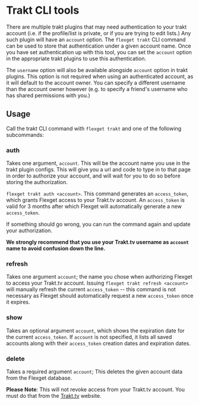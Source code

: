 # Trakt CLI tools
There are multiple trakt plugins that may need authentication to your trakt account (i.e. if the profile/list is private, or if you are trying to edit lists.) Any such plugin will have an `account` option. The `flexget trakt` CLI command can be used to store that authentication under a given account name. Once you have set authentication up with this tool, you can set the `account` option in the appropriate trakt plugins to use this authentication.

The `username` option will also be available alongside `account` option in trakt plugins. This option is not required when using an authenticated account, as it will default to the account owner. You can specify a different username than the account owner however (e.g. to specify a friend's username who has shared permissions with you.)

## Usage
Call the trakt CLI command with `flexget trakt` and one of the following subcommands:

### auth
Takes one argument, `account`. This will be the account name you use in the trakt plugin configs. This will give you a url and code to type in to that page in order to authorize your account, and will wait for you to do so before storing the authorization.

`flexget trakt auth <account>`. This command generates an `access_token`, which grants Flexget access to your Trakt.tv account. An `access_token` is valid for 3 months after which Flexget will automatically generate a new `access_token`.

If something should go wrong, you can run the command again and update your authorization.

**We strongly recommend that you use your Trakt.tv username as `account` name to avoid confusion down the line.**

### refresh
Takes one argument `account`; the name you chose when authorizing Flexget to access your Trakt.tv account. Issuing `flexget trakt refresh <account>` will manually refresh the current `access_token` -- this command is not necessary as Flexget should automatically request a new `access_token` once it expires.

### show
Takes an optional argument `account`, which shows the expiration date for the current `access_token`. If `account` is not specified, it lists all saved accounts along with their `access_token` creation dates and expiration dates.

### delete
Takes a required argument `account`; This deletes the given account data from the Flexget database.

**Please Note**: This will not revoke access from your Trakt.tv account. You must do that from the [Trakt.tv](http://trakt.tv/oauth/authorized_applications) website.
